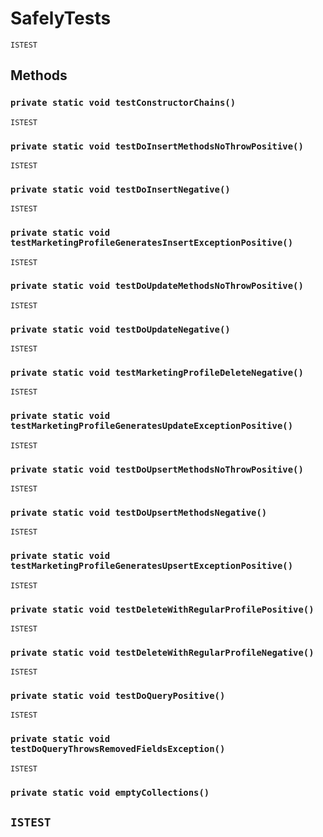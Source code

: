 # SafelyTests

`ISTEST`

## Methods

### `private static void testConstructorChains()`

`ISTEST`

### `private static void testDoInsertMethodsNoThrowPositive()`

`ISTEST`

### `private static void testDoInsertNegative()`

`ISTEST`

### `private static void testMarketingProfileGeneratesInsertExceptionPositive()`

`ISTEST`

### `private static void testDoUpdateMethodsNoThrowPositive()`

`ISTEST`

### `private static void testDoUpdateNegative()`

`ISTEST`

### `private static void testMarketingProfileDeleteNegative()`

`ISTEST`

### `private static void testMarketingProfileGeneratesUpdateExceptionPositive()`

`ISTEST`

### `private static void testDoUpsertMethodsNoThrowPositive()`

`ISTEST`

### `private static void testDoUpsertMethodsNegative()`

`ISTEST`

### `private static void testMarketingProfileGeneratesUpsertExceptionPositive()`

`ISTEST`

### `private static void testDeleteWithRegularProfilePositive()`

`ISTEST`

### `private static void testDeleteWithRegularProfileNegative()`

`ISTEST`

### `private static void testDoQueryPositive()`

`ISTEST`

### `private static void testDoQueryThrowsRemovedFieldsException()`

`ISTEST`

### `private static void emptyCollections()`

## `ISTEST`
